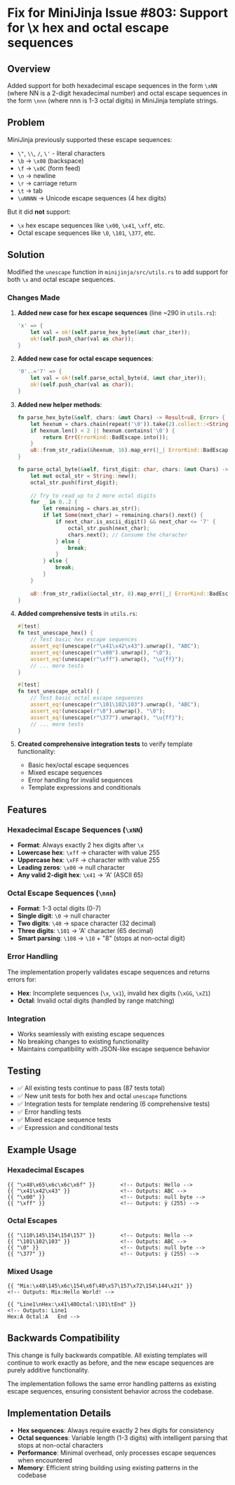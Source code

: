 # Fix for MiniJinja Issue #803: Support for \x hex and octal escape sequences

## Overview
Added support for both hexadecimal escape sequences in the form `\xNN` (where NN is a 2-digit hexadecimal number) and octal escape sequences in the form `\nnn` (where nnn is 1-3 octal digits) in MiniJinja template strings.

## Problem
MiniJinja previously supported these escape sequences:
- `\"`, `\\`, `/`, `\'` - literal characters
- `\b` → `\x08` (backspace)
- `\f` → `\x0C` (form feed)
- `\n` → newline
- `\r` → carriage return  
- `\t` → tab
- `\uNNNN` → Unicode escape sequences (4 hex digits)

But it did **not** support:
- `\x` hex escape sequences like `\x00`, `\x41`, `\xff`, etc.
- Octal escape sequences like `\0`, `\101`, `\377`, etc.

## Solution
Modified the `unescape` function in `minijinja/src/utils.rs` to add support for both `\x` and octal escape sequences.

### Changes Made

1. **Added new case for hex escape sequences** (line ~290 in `utils.rs`):
   ```rust
   'x' => {
       let val = ok!(self.parse_hex_byte(&mut char_iter));
       ok!(self.push_char(val as char));
   }
   ```

2. **Added new case for octal escape sequences**:
   ```rust
   '0'..='7' => {
       let val = ok!(self.parse_octal_byte(d, &mut char_iter));
       ok!(self.push_char(val as char));
   }
   ```

3. **Added new helper methods**:
   ```rust
   fn parse_hex_byte(&self, chars: &mut Chars) -> Result<u8, Error> {
       let hexnum = chars.chain(repeat('\0')).take(2).collect::<String>();
       if hexnum.len() < 2 || hexnum.contains('\0') {
           return Err(ErrorKind::BadEscape.into());
       }
       u8::from_str_radix(&hexnum, 16).map_err(|_| ErrorKind::BadEscape.into())
   }
   
   fn parse_octal_byte(&self, first_digit: char, chars: &mut Chars) -> Result<u8, Error> {
       let mut octal_str = String::new();
       octal_str.push(first_digit);
       
       // Try to read up to 2 more octal digits
       for _ in 0..2 {
           let remaining = chars.as_str();
           if let Some(next_char) = remaining.chars().next() {
               if next_char.is_ascii_digit() && next_char <= '7' {
                   octal_str.push(next_char);
                   chars.next(); // Consume the character
               } else {
                   break;
               }
           } else {
               break;
           }
       }
       
       u8::from_str_radix(&octal_str, 8).map_err(|_| ErrorKind::BadEscape.into())
   }
   ```

4. **Added comprehensive tests** in `utils.rs`:
   ```rust
   #[test]
   fn test_unescape_hex() {
       // Test basic hex escape sequences
       assert_eq!(unescape(r"\x41\x42\x43").unwrap(), "ABC");
       assert_eq!(unescape(r"\x00").unwrap(), "\0");
       assert_eq!(unescape(r"\xff").unwrap(), "\u{ff}");
       // ... more tests
   }
   
   #[test]
   fn test_unescape_octal() {
       // Test basic octal escape sequences
       assert_eq!(unescape(r"\101\102\103").unwrap(), "ABC");
       assert_eq!(unescape(r"\0").unwrap(), "\0");
       assert_eq!(unescape(r"\377").unwrap(), "\u{ff}");
       // ... more tests
   }
   ```

5. **Created comprehensive integration tests** to verify template functionality:
   - Basic hex/octal escape sequences
   - Mixed escape sequences
   - Error handling for invalid sequences
   - Template expressions and conditionals

## Features

### Hexadecimal Escape Sequences (`\xNN`)
- **Format**: Always exactly 2 hex digits after `\x`
- **Lowercase hex**: `\xff` → character with value 255
- **Uppercase hex**: `\xFF` → character with value 255  
- **Leading zeros**: `\x00` → null character
- **Any valid 2-digit hex**: `\x41` → 'A' (ASCII 65)

### Octal Escape Sequences (`\nnn`)
- **Format**: 1-3 octal digits (0-7)
- **Single digit**: `\0` → null character
- **Two digits**: `\40` → space character (32 decimal)
- **Three digits**: `\101` → 'A' character (65 decimal)
- **Smart parsing**: `\108` → `\10` + "8" (stops at non-octal digit)

### Error Handling
The implementation properly validates escape sequences and returns errors for:
- **Hex**: Incomplete sequences (`\x`, `\x1`), invalid hex digits (`\xGG`, `\xZ1`)
- **Octal**: Invalid octal digits (handled by range matching)

### Integration
- Works seamlessly with existing escape sequences
- No breaking changes to existing functionality
- Maintains compatibility with JSON-like escape sequence behavior

## Testing
- ✅ All existing tests continue to pass (87 tests total)
- ✅ New unit tests for both hex and octal `unescape` functions
- ✅ Integration tests for template rendering (6 comprehensive tests)
- ✅ Error handling tests
- ✅ Mixed escape sequence tests
- ✅ Expression and conditional tests

## Example Usage

### Hexadecimal Escapes
```jinja2
{{ "\x48\x65\x6c\x6c\x6f" }}        <!-- Outputs: Hello -->
{{ "\x41\x42\x43" }}                <!-- Outputs: ABC -->  
{{ "\x00" }}                        <!-- Outputs: null byte -->
{{ "\xff" }}                        <!-- Outputs: ÿ (255) -->
```

### Octal Escapes
```jinja2
{{ "\110\145\154\154\157" }}        <!-- Outputs: Hello -->
{{ "\101\102\103" }}                <!-- Outputs: ABC -->
{{ "\0" }}                          <!-- Outputs: null byte -->
{{ "\377" }}                        <!-- Outputs: ÿ (255) -->
```

### Mixed Usage
```jinja2
{{ "Mix:\x48\145\x6c\154\x6f\40\x57\157\x72\154\144\x21" }}
<!-- Outputs: Mix:Hello World! -->

{{ "Line1\nHex:\x41\40Octal:\101\tEnd" }}
<!-- Outputs: Line1
Hex:A Octal:A	End -->
```

## Backwards Compatibility
This change is fully backwards compatible. All existing templates will continue to work exactly as before, and the new escape sequences are purely additive functionality.

The implementation follows the same error handling patterns as existing escape sequences, ensuring consistent behavior across the codebase.

## Implementation Details
- **Hex sequences**: Always require exactly 2 hex digits for consistency
- **Octal sequences**: Variable length (1-3 digits) with intelligent parsing that stops at non-octal characters
- **Performance**: Minimal overhead, only processes escape sequences when encountered
- **Memory**: Efficient string building using existing patterns in the codebase